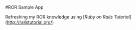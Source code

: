 #ROR Sample App

Refreshing my ROR knowledge using [*Ruby on Rails Tutorial*] (http://railstutorial.org/)
